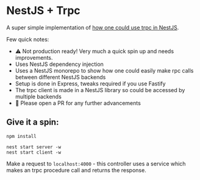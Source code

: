 # NestJS + Trpc

A super simple implementation of [how one could use trpc in NestJS](https://github.com/trpc/trpc/discussions/1504).

Few quick notes:

- ⚠️ Not production ready! Very much a quick spin up and needs improvements. 
- Uses NestJS dependency injection 
- Uses a NestJS monorepo to show how one could easily make rpc calls between different NestJS backends
- Setup is done in Express, tweaks required if you use Fastify
- The trpc client is made in a NestJS library so could be accessed by multiple backends
- 🙏 Please open a PR for any further advancements

## Give it a spin:

```
npm install

nest start server -w
nest start client -w
```

Make a request to `localhost:4000` - this controller uses a service which makes an trpc procedure call and returns the response. 
